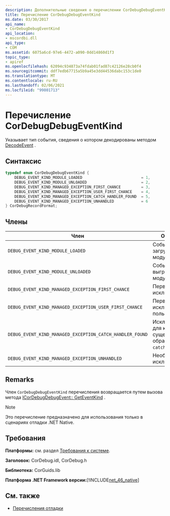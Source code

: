```yaml
---
description: Дополнительные сведения о перечислении CorDebugDebugEventKind
title: Перечисление CorDebugDebugEventKind
ms.date: 03/30/2017
api_name:
- CorDebugDebugEventKind
api_location:
- mscordbi.dll
api_type:
- COM
ms.assetid: 6075a6cd-97e6-4472-a090-0dd14860d1f3
topic_type:
- apiref
ms.openlocfilehash: 62094c934873a74fdab01fad87c42126e28cb0f4
ms.sourcegitcommit: ddf7edb67715a5b9a45e3dd44536dabc153c1de0
ms.translationtype: MT
ms.contentlocale: ru-RU
ms.lasthandoff: 02/06/2021
ms.locfileid: "99801713"
---
```

# <a name="cordebugdebugeventkind-enumeration"></a>Перечисление CorDebugDebugEventKind

Указывает тип события, сведения о котором декодированы методом [DecodeEvent](icordebugprocess6-decodeevent-method.md) .  
  
## <a name="syntax"></a>Синтаксис  
  
```cpp  
typedef enum CorDebugDebugEventKind {  
    DEBUG_EVENT_KIND_MODULE_LOADED                          = 1,  
    DEBUG_EVENT_KIND_MODULE_UNLOADED                        = 2,  
    DEBUG_EVENT_KIND_MANAGED_EXCEPTION_FIRST_CHANCE         = 3,  
    DEBUG_EVENT_KIND_MANAGED_EXCEPTION_USER_FIRST_CHANCE    = 4,  
    DEBUG_EVENT_KIND_MANAGED_EXCEPTION_CATCH_HANDLER_FOUND  = 5,  
    DEBUG_EVENT_KIND_MANAGED_EXCEPTION_UNHANDLED            = 6  
} CorDebugRecordFormat;  
```  
  
## <a name="members"></a>Члены  
  
|Член|Описание|  
|------------|-----------------|  
|`DEBUG_EVENT_KIND_MODULE_LOADED`|Событие загрузки модуля.|  
|`DEBUG_EVENT_KIND_MODULE_UNLOADED`|Событие выгрузки модуля.|  
|`DEBUG_EVENT_KIND_MANAGED_EXCEPTION_FIRST_CHANCE`|Первичное исключение.|  
|`DEBUG_EVENT_KIND_MANAGED_EXCEPTION_USER_FIRST_CHANCE`|Первичное исключение пользователя.|  
|`DEBUG_EVENT_KIND_MANAGED_EXCEPTION_CATCH_HANDLER_FOUND`|Исключение, для которого существует обработчик `catch`.|  
|`DEBUG_EVENT_KIND_MANAGED_EXCEPTION_UNHANDLED`|Необработанное исключение.|  
  
## <a name="remarks"></a>Remarks  

 Член `CorDebugDebugEventKind` перечисления возвращается путем вызова метода [ICorDebugDebugEvent:: GetEventKind](icordebugdebugevent-geteventkind-method.md) .  
  
> [!NOTE]
> Это перечисление предназначено для использования только в сценариях отладки .NET Native.  
  
## <a name="requirements"></a>Требования  

 **Платформы:** см. раздел [Требования к системе](../../get-started/system-requirements.md).  
  
 **Заголовок:** CorDebug.idl, CorDebug.h  
  
 **Библиотека:** CorGuids.lib  
  
 **Платформа .NET Framework версии:**[!INCLUDE[net_46_native](../../../../includes/net-46-native-md.md)]  
  
## <a name="see-also"></a>См. также

- [Перечисления отладки](debugging-enumerations.md)
